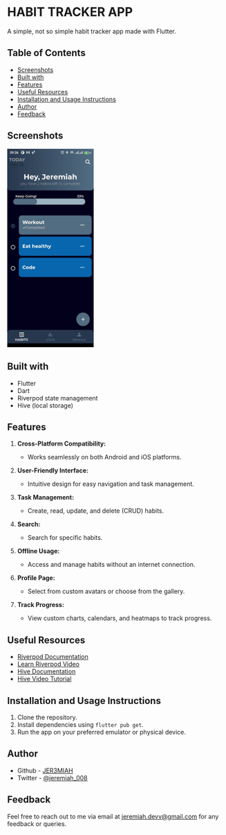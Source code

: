# HABIT TRACKER APP

A simple, not so simple habit tracker app made with Flutter.

## Table of Contents

- [Screenshots](#screenshots)
- [Built with](#built-with)
- [Features](#features)
- [Useful Resources](#useful-resources)
- [Installation and Usage Instructions](#installation-and-usage-instructions)
- [Author](#author)
- [Feedback](#feedback)

## Screenshots

<img src="./assets/screenshots/habit-app-sc.jpg" width="200" alt="main screen" />

## Built with

- Flutter
- Dart
- Riverpod state management
- Hive (local storage)

## Features

1. **Cross-Platform Compatibility:**

   - Works seamlessly on both Android and iOS platforms.

2. **User-Friendly Interface:**

   - Intuitive design for easy navigation and task management.

3. **Task Management:**

   - Create, read, update, and delete (CRUD) habits.

4. **Search:**

   - Search for specific habits.

5. **Offline Usage:**

   - Access and manage habits without an internet connection.

6. **Profile Page:**

   - Select from custom avatars or choose from the gallery.

7. **Track Progress:**
   - View custom charts, calendars, and heatmaps to track progress.

## Useful Resources

- [Riverpod Documentation](https://riverpod.dev/docs/introduction/getting_started)
- [Learn Riverpod Video](https://youtu.be/pwflXIA-6YQ?si=HtgskXpuicavAFqS)
- [Hive Documentation](https://docs.hivedb.dev/#/)
- [Hive Video Tutorial](https://youtu.be/xN_OTO5EYKY?si=8RkZw7Wpl0udNmNH)

## Installation and Usage Instructions

1. Clone the repository.
2. Install dependencies using `flutter pub get`.
3. Run the app on your preferred emulator or physical device.

## Author

- Github - [JER3MIAH](https://github.com/)
- Twitter - [@jeremiah_008](https://twitter.com/jeremiah_008)

## Feedback

Feel free to reach out to me via email at [jeremiah.devv@gmail.com](mailto:jeremiah.devv@gmail.com) for any feedback or queries.

